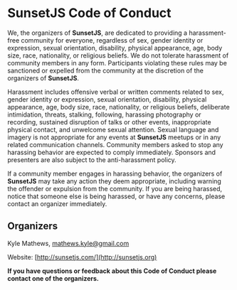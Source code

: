 # SunsetJS Code of Conduct

We, the organizers of **SunsetJS**, are dedicated to
providing a harassment-free community for everyone, regardless of sex,
gender identity or expression, sexual orientation, disability, physical
appearance, age, body size, race, nationality, or religious beliefs. We
do not tolerate harassment of community members in any form.
Participants violating these rules may be sanctioned or expelled from
the community at the discretion of the organizers of **SunsetJS**.

Harassment includes offensive verbal or written comments related to sex,
gender identity or expression, sexual orientation, disability, physical
appearance, age, body size, race, nationality, or religious beliefs,
deliberate intimidation, threats, stalking, following, harassing
photography or recording, sustained disruption of talks or other events,
inappropriate physical contact, and unwelcome sexual attention. Sexual
language and imagery is not appropriate for any events at **SunsetJS**
meetups or in any related communication channels.
Community members asked to stop any harassing behavior are expected to
comply immediately. Sponsors and presenters are also subject to the
anti-harassment policy.

If a community member engages in harassing behavior, the organizers of
**SunsetJS** may take any action they deem appropriate,
including warning the offender or expulsion from the community. If you
are being harassed, notice that someone else is being harassed, or have
any concerns, please contact an organizer immediately.

## Organizers
Kyle Mathews, [mathews.kyle@gmail.com](mailto:mathews.kyle@gmail.com)

Website:
[http://sunsetjs.com/](http://sunsetjs.org)

**If you have questions or feedback about this Code of Conduct please
contact one of the organizers.**
